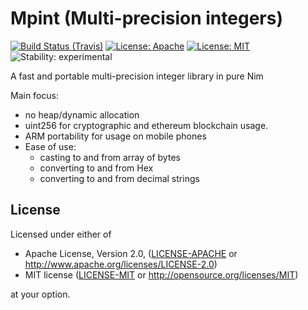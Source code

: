 # Mpint (Multi-precision integers)

[![Build Status (Travis)](https://img.shields.io/travis/status-im/mpint/master.svg?label=Linux%20/%20macOS "Linux/macOS build status (Travis)")](https://travis-ci.org/status-im/mpint)
[![License: Apache](https://img.shields.io/badge/License-Apache%202.0-blue.svg)](https://opensource.org/licenses/Apache-2.0)
[![License: MIT](https://img.shields.io/badge/License-MIT-yellow.svg)](https://opensource.org/licenses/MIT)
![Stability: experimental](https://img.shields.io/badge/stability-experimental-orange.svg)

A fast and portable multi-precision integer library in pure Nim

Main focus:
  - no heap/dynamic allocation
  - uint256 for cryptographic and ethereum blockchain usage.
  - ARM portability for usage on mobile phones
  - Ease of use:
      - casting to and from array of bytes
      - converting to and from Hex
      - converting to and from decimal strings

## License

Licensed under either of

 * Apache License, Version 2.0, ([LICENSE-APACHE](LICENSE-APACHE) or http://www.apache.org/licenses/LICENSE-2.0)
 * MIT license ([LICENSE-MIT](LICENSE-MIT) or http://opensource.org/licenses/MIT)

at your option.
